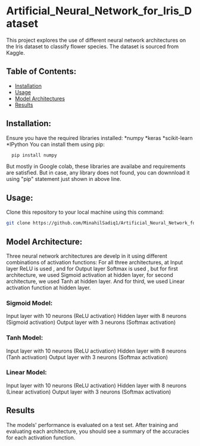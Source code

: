 # Artificial_Neural_Network_for_Iris_Dataset
This project explores the use of different neural network architectures on the Iris dataset to classify flower species. The dataset is sourced from Kaggle.

## Table of Contents:
- [Installation](#installation)
- [Usage](#usage)
- [Model Architectures](#model-architectures)
- [Results](#results)

## Installation:
Ensure you have the required libraries installed:
*numpy
*keras
*scikit-learn
*IPython
You can install them using pip:
```bash
  pip install numpy
```
But mostly in Google colab, these libraries are availabe and requirements are satisfied. But in case, any library does not found, you can downnload it using "pip" statement just shown in above line.

## Usage:
Clone this repository to your local machine using this command: 
```bash
git clone https://github.com/MinahilSadiq1/Artificial_Neural_Network_for_Iris_Dataset.git
```

## Model Architecture:
Three neural network architectures are develp in it using different combinations of activation functions:
For all three architectures, at Input layer ReLU is used , and for Output layer Softmax is used , but for first architecture, we used Sigmoid activation at hidden layer, for second architecture, we used Tanh at hidden layer. And for third, we used Linear activation function at hidden layer.

### Sigmoid Model:
Input layer with 10 neurons (ReLU activation)
Hidden layer with 8 neurons (Sigmoid activation)
Output layer with 3 neurons (Softmax activation)

### Tanh Model:
Input layer with 10 neurons (ReLU activation)
Hidden layer with 8 neurons (Tanh activation)
Output layer with 3 neurons (Softmax activation)

### Linear Model:
Input layer with 10 neurons (ReLU activation)
Hidden layer with 8 neurons (Linear activation)
Output layer with 3 neurons (Softmax activation)

## Results
The models' performance is evaluated on a test set. After training and evaluating each architecture, you should see a summary of the accuracies for each activation function.
